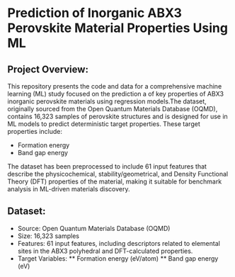 # Prediction of Inorganic ABX3 Perovskite Material Properties Using ML 
  
## Project Overview:
  This repository presents the code and data for a comprehensive machine learning (ML) study focused on the prediction a of key properties of ABX3 inorganic perovskite materials using regression models.The dataset, originally sourced from the Open Quantum Materials Database (OQMD), contains 16,323 samples of perovskite structures and is designed for use in ML models to predict deterministic target properties. These target properties include:

* Formation energy
* Band gap energy

The dataset has been preprocessed to include 61 input features that describe the physicochemical, stability/geometrical, and Density Functional Theory (DFT) properties of the material, making it suitable for benchmark analysis in ML-driven materials discovery.

## Dataset:
* Source: Open Quantum Materials Database (OQMD)
* Size: 16,323 samples
* Features: 61 input features, including descriptors related to elemental sites in the ABX3 polyhedral and DFT-calculated properties.
* Target Variables:
** Formation energy (eV/atom)
** Band gap energy (eV)
